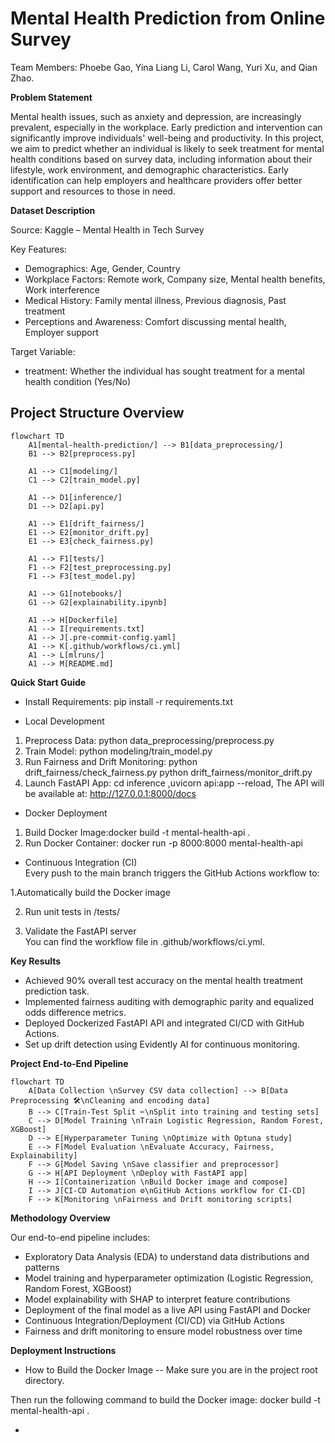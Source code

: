 # Mental Health Prediction from Online Survey
Team Members: Phoebe Gao, Yina Liang Li, Carol Wang, Yuri Xu, and Qian Zhao.

**Problem Statement**

Mental health issues, such as anxiety and depression, are increasingly prevalent, especially in the workplace.
Early prediction and intervention can significantly improve individuals' well-being and productivity.
In this project, we aim to predict whether an individual is likely to seek treatment for mental health conditions based on survey data, including information about their lifestyle, work environment, and demographic characteristics.
Early identification can help employers and healthcare providers offer better support and resources to those in need.

**Dataset Description**

Source: Kaggle – Mental Health in Tech Survey

Key Features:  
- Demographics: Age, Gender, Country 
- Workplace Factors: Remote work, Company size, Mental health benefits, Work interference
- Medical History: Family mental illness, Previous diagnosis, Past treatment
- Perceptions and Awareness: Comfort discussing mental health, Employer support
  
Target Variable:
- treatment: Whether the individual has sought treatment for a mental health condition (Yes/No)

## Project Structure Overview

```mermaid
flowchart TD
    A1[mental-health-prediction/] --> B1[data_preprocessing/]
    B1 --> B2[preprocess.py]

    A1 --> C1[modeling/]
    C1 --> C2[train_model.py]

    A1 --> D1[inference/]
    D1 --> D2[api.py]

    A1 --> E1[drift_fairness/]
    E1 --> E2[monitor_drift.py]
    E1 --> E3[check_fairness.py]

    A1 --> F1[tests/]
    F1 --> F2[test_preprocessing.py]
    F1 --> F3[test_model.py]

    A1 --> G1[notebooks/]
    G1 --> G2[explainability.ipynb]

    A1 --> H[Dockerfile]
    A1 --> I[requirements.txt]
    A1 --> J[.pre-commit-config.yaml]
    A1 --> K[.github/workflows/ci.yml]
    A1 --> L[mlruns/]
    A1 --> M[README.md]
```


**Quick Start Guide**

- Install Requirements: pip install -r requirements.txt

- Local Development
1. Preprocess Data: python data_preprocessing/preprocess.py
2. Train Model: python modeling/train_model.py
3. Run Fairness and Drift Monitoring: python drift_fairness/check_fairness.py
                                      python drift_fairness/monitor_drift.py
4. Launch FastAPI App: cd inference ,uvicorn api:app --reload, The API will be available at: http://127.0.0.1:8000/docs

- Docker Deployment
1. Build Docker Image:docker build -t mental-health-api .
2. Run Docker Container: docker run -p 8000:8000 mental-health-api

-  Continuous Integration (CI)  
Every push to the main branch triggers the GitHub Actions workflow to:

  1.Automatically build the Docker image
  
  2. Run unit tests in /tests/
     
  3. Validate the FastAPI server  
You can find the workflow file in .github/workflows/ci.yml.

**Key Results**

- Achieved 90% overall test accuracy on the mental health treatment prediction task.
- Implemented fairness auditing with demographic parity and equalized odds difference metrics.
- Deployed Dockerized FastAPI API and integrated CI/CD with GitHub Actions.
- Set up drift detection using Evidently AI for continuous monitoring.


**Project End-to-End Pipeline**

```mermaid
flowchart TD
    A[Data Collection \nSurvey CSV data collection] --> B[Data Preprocessing 🛠️\nCleaning and encoding data]
    B --> C[Train-Test Split ✂\nSplit into training and testing sets]
    C --> D[Model Training \nTrain Logistic Regression, Random Forest, XGBoost]
    D --> E[Hyperparameter Tuning \nOptimize with Optuna study]
    E --> F[Model Evaluation \nEvaluate Accuracy, Fairness, Explainability]
    F --> G[Model Saving \nSave classifier and preprocessor]
    G --> H[API Deployment \nDeploy with FastAPI app]
    H --> I[Containerization \nBuild Docker image and compose]
    I --> J[CI-CD Automation ⚙\nGitHub Actions workflow for CI-CD]
    F --> K[Monitoring \nFairness and Drift monitoring scripts]
```

**Methodology Overview**

Our end-to-end pipeline includes:
- Exploratory Data Analysis (EDA) to understand data distributions and patterns
- Model training and hyperparameter optimization (Logistic Regression, Random Forest, XGBoost)
- Model explainability with SHAP to interpret feature contributions
- Deployment of the final model as a live API using FastAPI and Docker
- Continuous Integration/Deployment (CI/CD) via GitHub Actions
- Fairness and drift monitoring to ensure model robustness over time

**Deployment Instructions**
-  How to Build the Docker Image
  -- Make sure you are in the project root directory.
   
Then run the following command to build the Docker image: docker build -t mental-health-api .

- 


